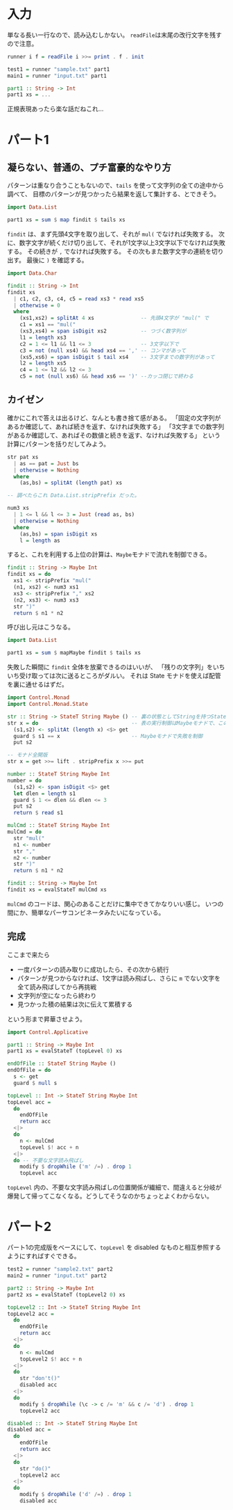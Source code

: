 # 入力

単なる長い一行なので、読み込むしかない。
`readFile`は末尾の改行文字を残すので注意。

```haskell
runner i f = readFile i >>= print . f . init

test1 = runner "sample.txt" part1
main1 = runner "input.txt" part1

part1 :: String -> Int
part1 xs = ...
```

正規表現あったら楽な話だねこれ…

# パート1

## 凝らない、普通の、プチ富豪的なやり方

パターンは重なり合うこともないので、`tails` を使って文字列の全ての途中から調べて、
目標のパターンが見つかったら結果を返して集計する、とできそう。

```haskell
import Data.List

part1 xs = sum $ map findit $ tails xs
```

`findit` は、まず先頭4文字を取り出して、それが `mul(` でなければ失敗する。
次に、数字文字が続くだけ切り出して、それが1文字以上3文字以下でなければ失敗する。
その続きが `,` でなければ失敗する。
その次もまた数字文字の連続を切り出す。
最後に `)` を確認する。

```haskell
import Data.Char

findit :: String -> Int
findit xs
  | c1, c2, c3, c4, c5 = read xs3 * read xs5
  | otherwise = 0
  where
    (xs1,xs2) = splitAt 4 xs               -- 先頭4文字が "mul(" で
    c1 = xs1 == "mul("
    (xs3,xs4) = span isDigit xs2           -- つづく数字列が
    l1 = length xs3
    c2 = 1 <= l1 && l1 <= 3                -- 3文字以下で
    c3 = not (null xs4) && head xs4 == ',' -- コンマがあって
    (xs5,xs6) = span isDigit $ tail xs4    -- 3文字までの数字列があって
    l2 = length xs5
    c4 = 1 <= l2 && l2 <= 3
    c5 = not (null xs6) && head xs6 == ')' --カッコ閉じで終わる
```

## カイゼン

確かにこれで答えは出るけど、なんとも書き捨て感がある。
「固定の文字列があるか確認して、あれば続きを返す、なければ失敗する」
「3文字までの数字列があるか確認して、あればその数値と続きを返す、なければ失敗する」
という計算にパターンを括りだしてみよう。

```haskell
str pat xs
  | as == pat = Just bs
  | otherwise = Nothing
  where
    (as,bs) = splitAt (length pat) xs

-- 調べたらこれ Data.List.stripPrefix だった。

num3 xs
  | 1 <= l && l <= 3 = Just (read as, bs)
  | otherwise = Nothing
  where
    (as,bs) = span isDigit xs
    l = length as
```

すると、これを利用する上位の計算は、`Maybe`モナドで流れを制御できる。

```haskell
findit :: String -> Maybe Int
findit xs = do
  xs1 <- stripPrefix "mul("
  (n1, xs2) <- num3 xs1
  xs3 <- stripPrefix "," xs2
  (n2, xs3) <- num3 xs3
  str ")"
  return $ n1 * n2
```

呼び出し元はこうなる。

```haskell
import Data.List

part1 xs = sum $ mapMaybe findit $ tails xs
```

失敗した瞬間に `findit` 全体を放棄できるのはいいが、
「残りの文字列」をいちいち受け取っては次に送るところがダルい。
それは State モナドを使えば配管を裏に通せるはずだ。

```haskell
import Control.Monad
import Control.Monad.State

str :: String -> StateT String Maybe () -- 裏の状態としてStringを持つStateモナドで、
str x = do                              -- 表の実行制御はMaybeモナドで、このアクションの結果は ()
  (s1,s2) <- splitAt (length x) <$> get
  guard $ s1 == x                       -- Maybeモナドで失敗を制御
  put s2

-- モナド全開版
str x = get >>= lift . stripPrefix x >>= put

number :: StateT String Maybe Int
number = do
  (s1,s2) <- span isDigit <$> get
  let dlen = length s1
  guard $ 1 <= dlen && dlen <= 3
  put s2
  return $ read s1

mulCmd :: StateT String Maybe Int
mulCmd = do
  str "mul("
  n1 <- number
  str ","
  n2 <- number
  str ")"
  return $ n1 * n2

findit :: String -> Maybe Int
findit xs = evalStateT mulCmd xs
```

`mulCmd` のコードは、関心のあることだけに集中できてかなりいい感じ。
いつの間にか、簡単なパーサコンビネータみたいになっている。

## 完成

ここまで来たら
- 一度パターンの読み取りに成功したら、その次から続行
- パターンが見つからなければ、1文字は読み飛ばし、さらに `m` でない文字を全て読み飛ばしてから再挑戦
- 文字列が空になったら終わり
- 見つかった積の結果は次に伝えて累積する

という形まで昇華させよう。

```haskell
import Control.Applicative

part1 :: String -> Maybe Int
part1 xs = evalStateT (topLevel 0) xs

endOfFile :: StateT String Maybe ()
endOfFile = do
  s <- get
  guard $ null s

topLevel :: Int -> StateT String Maybe Int
topLevel acc =
  do
    endOfFile
    return acc
  <|>
  do
    n <- mulCmd
    topLevel $! acc + n
  <|>
  do -- 不要な文字読み飛ばし
    modify $ dropWhile ('m' /=) . drop 1
    topLevel acc
```

`topLevel` 内の、不要な文字読み飛ばしの位置関係が繊細で、間違えると分岐が爆発して帰ってこなくなる。どうしてそうなのかちょっとよくわからない。

# パート2

パート1の完成版をベースにして、`topLevel` を disabled なものと相互参照するようにすればすぐできる。

```haskell
test2 = runner "sample2.txt" part2
main2 = runner "input.txt" part2

part2 :: String -> Maybe Int
part2 xs = evalStateT (topLevel2 0) xs

topLevel2 :: Int -> StateT String Maybe Int
topLevel2 acc =
  do
    endOfFile
    return acc
  <|>
  do
    n <- mulCmd
    topLevel2 $! acc + n
  <|>
  do
    str "don't()"
    disabled acc
  <|>
  do
    modify $ dropWhile (\c -> c /= 'm' && c /= 'd') . drop 1
    topLevel2 acc

disabled :: Int -> StateT String Maybe Int
disabled acc =
  do
    endOfFile
    return acc
  <|>
  do
    str "do()"
    topLevel2 acc
  <|>
  do
    modify $ dropWhile ('d' /=) . drop 1
    disabled acc
```
